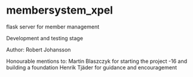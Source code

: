 # membersystem_xpel
flask server for member management

Development and testing stage


Author: Robert Johansson

Honourable mentions to:
    Martin Blaszczyk for starting the project -16 and building a foundation
    Henrik Tjäder for guidance and encouragement